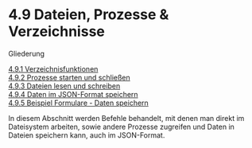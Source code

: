 # 4.9 Dateien, Prozesse & Verzeichnisse


Gliederung

[4.9.1 Verzeichnisfunktionen](4.9.1Verzeichnisfunktionen.md)<br>
[4.9.2 Prozesse starten und schließen](4.9.2Prozessestartenundschliessen.md)<br>
[4.9.3 Dateien lesen und schreiben](4.9.3Dateienlesenundschreiben.md)<br>
[4.9.4 Daten im JSON-Format speichern](4.9.4DatenimJSONFormatspeichern.md)<br>
[4.9.5 Beispiel Formulare - Daten speichern](4.9.5BeispielFormulareDatenspeichern.md)


In diesem Abschnitt werden Befehle behandelt, mit denen man direkt im Dateisystem arbeiten, sowie andere Prozesse zugreifen und Daten in Dateien speichern kann, auch im JSON-Format. 